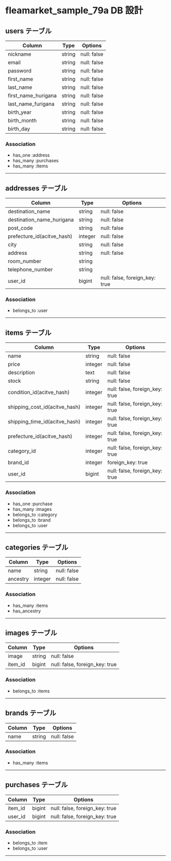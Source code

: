 # fleamarket_sample_79a DB 設計

## users テーブル

| Column              | Type   | Options     |
| ------------------- | ------ | ----------- |
| nickname            | string | null: false |
| email               | string | null: false |
| password            | string | null: false |
| first_name          | string | null: false |
| last_name           | string | null: false |
| first_name_hurigana | string | null: false |
| last_name_furigana  | string | null: false |
| birth_year          | string | null: false |
| birth_month         | string | null: false |
| birth_day           | string | null: false |

### Association

- has_one :address
- has_many :purchases
- has_many :items

---

## addresses テーブル

| Column                     | Type    | Options                        |
| -------------------------- | ------- | ------------------------------ |
| destination_name           | string  | null: false                    |
| destination_name_hurigana  | string  | null: false                    |
| post_code                  | string  | null: false                    |
| prefecture_id(acitve_hash) | integer | null: false                    |
| city                       | string  | null: false                    |
| address                    | string  | null: false                    |
| room_number                | string  |                                |
| telephone_number           | string  |                                |
| user_id                    | bigint  | null: false, foreign_key: true |

### Association

- belongs_to :user

---

## items テーブル

| Column                        | Type    | Options                        |
| ----------------------------- | ------- | ------------------------------ |
| name                          | string  | null: false                    |
| price                         | integer | null: false                    |
| description                   | text    | null: false                    |
| stock                         | string  | null: false                    |
| condition_id(acitve_hash)     | integer | null: false, foreign_key: true |
| shipping_cost_id(acitve_hash) | integer | null: false, foreign_key: true |
| shipping_time_id(acitve_hash) | integer | null: false, foreign_key: true |
| prefecture_id(acitve_hash)    | integer | null: false, foreign_key: true |
| category_id                   | integer | null: false, foreign_key: true |
| brand_id                      | integer | foreign_key: true              |
| user_id                       | bigint  | null: false, foreign_key: true |

### Association

- has_one :purchase
- has_many :images
- belongs_to :category
- belongs_to :brand
- belongs_to :user

---

## categories テーブル

| Column   | Type    | Options     |
| -------- | ------- | ----------- |
| name     | string  | null: false |
| ancestry | integer | null: false |

### Association

- has_many :items
- has_ancestry

---

## images テーブル

| Column  | Type   | Options                        |
| ------- | ------ | ------------------------------ |
| image   | string | null: false                    |
| item_id | bigint | null: false, foreign_key: true |

### Association

- belongs_to :items

---

## brands テーブル

| Column | Type   | Options     |
| ------ | ------ | ----------- |
| name   | string | null: false |

### Association

- has_many :items

---

## purchases テーブル

| Column  | Type   | Options                        |
| ------- | ------ | ------------------------------ |
| item_id | bigint | null: false, foreign_key: true |
| user_id | bigint | null: false, foreign_key: true |

### Association

- belongs_to :item
- belongs_to :user

---
